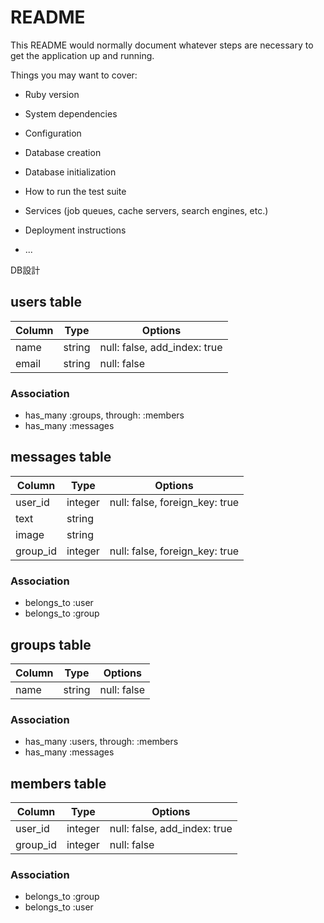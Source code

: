 # README

This README would normally document whatever steps are necessary to get the
application up and running.

Things you may want to cover:

* Ruby version

* System dependencies

* Configuration

* Database creation

* Database initialization

* How to run the test suite

* Services (job queues, cache servers, search engines, etc.)

* Deployment instructions

* ...

DB設計

## users table

|Column|Type|Options|
|------|----|-------|
|name|string|null: false, add_index: true|
|email|string|null: false|

### Association

- has_many :groups, through: :members
- has_many :messages


## messages table

|Column|Type|Options|
|------|----|-------|
|user_id|integer|null: false, foreign_key: true|
|text|string|
|image|string|
|group_id|integer|null: false,  foreign_key: true|

### Association
- belongs_to :user
- belongs_to :group

## groups table

|Column|Type|Options|
|------|----|-------|
|name|string|null: false|

### Association

- has_many :users, through: :members
- has_many :messages


## members table

|Column|Type|Options|
|------|----|-------|
|user_id|integer|null: false, add_index: true|
|group_id|integer|null: false|

### Association

- belongs_to :group
- belongs_to :user

